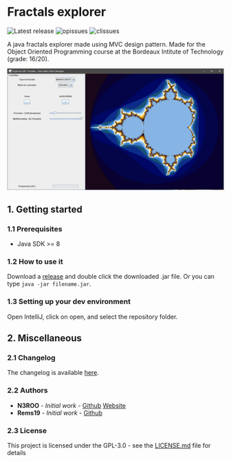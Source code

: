 # Fractals explorer
![Latest release](https://img.shields.io/github/release/N3ROO/Fractals_explorer.svg)
![opissues](https://img.shields.io/github/issues/N3ROO/Fractals_explorer.svg) 
![clissues](https://img.shields.io/github/issues-closed/N3ROO/Fractals_explorer.svg)

A java fractals explorer made using MVC design pattern. Made for the Object Oriented Programming course at the Bordeaux Intitute of Technology (grade: 16/20).

![screenshot](.github/screenshot.png)

## 1. Getting started
### 1.1 Prerequisites
- Java SDK >= 8

### 1.2 How to use it
Download a [release](https://github.com/N3ROO/Fractals_explorer/releases) and double click the downloaded .jar file. Or you can type `java -jar filename.jar`.

### 1.3 Setting up your dev environment
Open IntelliJ, click on open, and select the repository folder.
  
## 2. Miscellaneous
### 2.1 Changelog
The changelog is available [here](CHANGELOG.md).

### 2.2 Authors
- **N3ROO** - *Initial work* - [Github](https://github.com/N3ROO) [Website](https://n3roo.github.io/)
- **Rems19** - *Initial work* - [Github](https://github.com/Rems19)

### 2.3 License
This project is licensed under the GPL-3.0 - see the [LICENSE.md](LICENSE.md) file for details